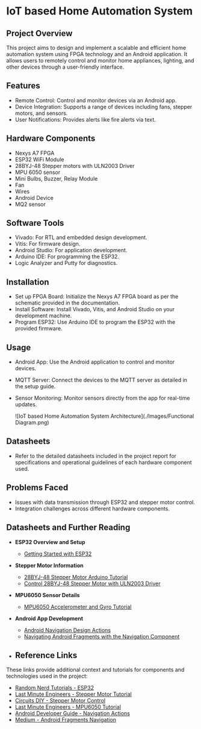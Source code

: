 # IoT based Home Automation System
## Project Overview
This project aims to design and implement a scalable and efficient home automation system using FPGA technology and an Android application. 
It allows users to remotely control and monitor home appliances, lighting, and other devices through a user-friendly interface.<br>

## Features
- Remote Control: Control and monitor devices via an Android app.
- Device Integration: Supports a range of devices including fans, stepper motors, and sensors.
- User Notifications: Provides alerts like fire alerts via text.

## Hardware Components
- Nexys A7 FPGA
- ESP32 WiFi Module
- 28BYJ-48 Stepper motors with ULN2003 Driver
- MPU 6050 sensor
- Mini Bulbs, Buzzer, Relay Module
- Fan
- Wires
- Android Device
- MQ2 sensor
  
## Software Tools
- Vivado: For RTL and embedded design development.
- Vitis: For firmware design.
- Android Studio: For application development.
- Arduino IDE: For programming the ESP32.
- Logic Analyzer and Putty for diagnostics.
  
## Installation
- Set up FPGA Board: Initialize the Nexys A7 FPGA board as per the schematic provided in the documentation.
- Install Software: Install Vivado, Vitis, and Android Studio on your development machine.
- Program ESP32: Use Arduino IDE to program the ESP32 with the provided firmware.
  
## Usage
- Android App: Use the Android application to control and monitor devices.
- MQTT Server: Connect the devices to the MQTT server as detailed in the setup guide.
- Sensor Monitoring: Monitor sensors directly from the app for real-time updates.

  ![IoT based Home Automation System Architecture](./Images/Functional Diagram.png)

  
## Datasheets
- Refer to the detailed datasheets included in the project report for specifications and operational guidelines of each hardware component used.

## Problems Faced
- Issues with data transmission through ESP32 and stepper motor control.
- Integration challenges across different hardware components.

## Datasheets and Further Reading

- **ESP32 Overview and Setup**
  - [Getting Started with ESP32](https://randomnerdtutorials.com/getting-started-with-esp32/)
  
- **Stepper Motor Information**
  - [28BYJ-48 Stepper Motor Arduino Tutorial](https://lastminuteengineers.com/28byj48-stepper-motor-arduino-tutorial/)
  - [Control 28BYJ-48 Stepper Motor with ULN2003 Driver](https://www.circuits-diy.com/control-28byj-48-stepper-motor-with-uln2003-driver/)

- **MPU6050 Sensor Details**
  - [MPU6050 Accelerometer and Gyro Tutorial](https://lastminuteengineers.com/mpu6050-accel-gyro-arduino-tutorial/#:~:text=The%20MPU6050%20includes%20an%20embedded,itself%2C%20not%20the%20ambient%20temperature)

- **Android App Development**
  - [Android Navigation Design Actions](https://developer.android.com/guide/navigation/design/actions)
  - [Navigating Android Fragments with the Navigation Component](https://medium.com/@mr.appbuilder/navigating-android-fragments-with-the-navigation-component-part-1-1d238e000313)
 
- ## Reference Links
These links provide additional context and tutorials for components and technologies used in the project:
- [Random Nerd Tutorials - ESP32](https://randomnerdtutorials.com/getting-started-with-esp32/)
- [Last Minute Engineers - Stepper Motor Tutorial](https://lastminuteengineers.com/28byj48-stepper-motor-arduino-tutorial/)
- [Circuits DIY - Stepper Motor Control](https://www.circuits-diy.com/control-28byj-48-stepper-motor-with-uln2003-driver/)
- [Last Minute Engineers - MPU6050 Tutorial](https://lastminuteengineers.com/mpu6050-accel-gyro-arduino-tutorial/)
- [Android Developer Guide - Navigation Actions](https://developer.android.com/guide/navigation/design/actions)
- [Medium - Android Fragments Navigation](https://medium.com/@mr.appbuilder/navigating-android-fragments-with-the-navigation-component-part-1-1d238e000313)
